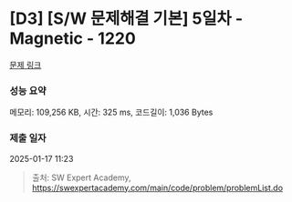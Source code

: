 # [D3] [S/W 문제해결 기본] 5일차 - Magnetic - 1220 

[문제 링크](https://swexpertacademy.com/main/code/problem/problemDetail.do?contestProbId=AV14hwZqABsCFAYD) 

### 성능 요약

메모리: 109,256 KB, 시간: 325 ms, 코드길이: 1,036 Bytes

### 제출 일자

2025-01-17 11:23



> 출처: SW Expert Academy, https://swexpertacademy.com/main/code/problem/problemList.do